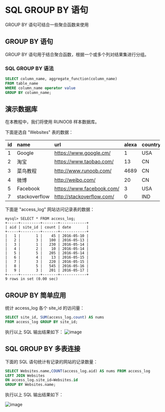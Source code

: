 # SQL GROUP BY 语句
GROUP BY 语句可结合一些聚合函数来使用

## GROUP BY 语句
GROUP BY 语句用于结合聚合函数，根据一个或多个列对结果集进行分组。
### SQL GROUP BY 语法
```sql
SELECT column_name, aggregate_function(column_name)
FROM table_name
WHERE column_name operator value
GROUP BY column_name;

```

## 演示数据库
在本教程中，我们将使用 RUNOOB 样本数据库。

下面是选自 "Websites" 表的数据：



| id    |name     |url        |alexa      |country    |
| :---- | :------ | :-------- | :-------- | :-------- |
| 1  | Google       | https://www.google.cm/    | 1     | USA     |
| 2  | 淘宝          | https://www.taobao.com/   | 13    | CN      |
| 3  | 菜鸟教程      | http://www.runoob.com/    | 4689  | CN      |
| 4  | 微博          | http://weibo.com/         | 20    | CN      |
| 5  | Facebook     | https://www.facebook.com/ | 3     | USA     |
| 7  | stackoverflow | http://stackoverflow.com/ |   0 | IND     |

下面是 "access_log" 网站访问记录表的数据：

```
mysql> SELECT * FROM access_log;
+-----+---------+-------+------------+
| aid | site_id | count | date       |
+-----+---------+-------+------------+
|   1 |       1 |    45 | 2016-05-10 |
|   2 |       3 |   100 | 2016-05-13 |
|   3 |       1 |   230 | 2016-05-14 |
|   4 |       2 |    10 | 2016-05-14 |
|   5 |       5 |   205 | 2016-05-14 |
|   6 |       4 |    13 | 2016-05-15 |
|   7 |       3 |   220 | 2016-05-15 |
|   8 |       5 |   545 | 2016-05-16 |
|   9 |       3 |   201 | 2016-05-17 |
+-----+---------+-------+------------+
9 rows in set (0.00 sec)
```

## GROUP BY 简单应用

统计 access_log 各个 site_id 的访问量：

```sql
SELECT site_id, SUM(access_log.count) AS nums
FROM access_log GROUP BY site_id;

```
执行以上 SQL 输出结果如下：
![image](https://user-images.githubusercontent.com/18340126/173325125-4463ffdb-4776-44c9-852f-8da88a52801b.png)

## SQL GROUP BY 多表连接
下面的 SQL 语句统计有记录的网站的记录数量：

```sql
SELECT Websites.name,COUNT(access_log.aid) AS nums FROM access_log
LEFT JOIN Websites
ON access_log.site_id=Websites.id
GROUP BY Websites.name;

```

执行以上 SQL 输出结果如下：

![image](https://user-images.githubusercontent.com/18340126/173325344-9faac548-cc3b-447f-a001-e0b81ecf7342.png)


